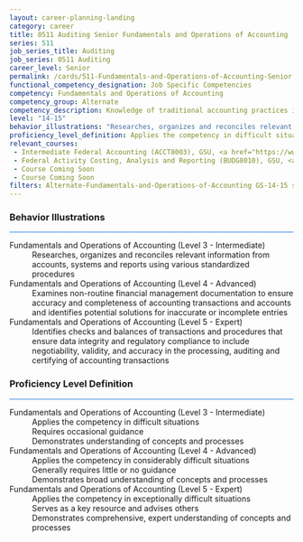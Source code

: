 ```yaml
---
layout: career-planning-landing
category: career
title: 0511 Auditing Senior Fundamentals and Operations of Accounting
series: 511
job_series_title: Auditing
job_series: 0511 Auditing
career_level: Senior
permalink: /cards/511-Fundamentals-and-Operations-of-Accounting-Senior
functional_competency_designation: Job Specific Competencies
competency: Fundamentals and Operations of Accounting
competency_group: Alternate
competency_description: Knowledge of traditional accounting practices including accrual, obligations, and costs methods
level: "14-15"
behavior_illustrations: "Researches, organizes and reconciles relevant information from accounts, systems and reports using various standardized procedures ? Examines non-routine financial management documentation to ensure accuracy and completeness of accounting transactions and accounts and identifies potential solutions for inaccurate or incomplete entries ? Identifies checks and balances of transactions and procedures that ensure data integrity and regulatory compliance to include negotiability, validity, and accuracy in the processing, auditing and certifying of accounting transactions"
proficiency_level_definition: Applies the competency in difficult situations ? Requires occasional guidance ? Demonstrates understanding of concepts and processes ? Applies the competency in considerably difficult situations ? Generally requires little or no guidance ? Demonstrates broad understanding of concepts and processes ? Applies the competency in exceptionally difficult situations ? Serves as a key resource and advises others ? Demonstrates comprehensive, expert understanding of concepts and processes
relevant_courses: 
 - Intermediate Federal Accounting (ACCT8003), GSU, <a href="https://www.LearnAtGSUSA.com/ACCT8005">https://www.LearnAtGSUSA.com/ACCT8005</a>
 - Federal Activity Costing, Analysis and Reporting (BUDG8010), GSU, <a href="https://www.LearnAtGSUSA.com/BUDG8016">https://www.LearnAtGSUSA.com/BUDG8016</a>
 - Course Coming Soon
 - Course Coming Soon
filters: Alternate-Fundamentals-and-Operations-of-Accounting GS-14-15 series-0511
---
```


<div class="desktop:grid-col-6 margin-y-3">
  <div class="border-top-2 bg-white padding-3 shadow-5 height-full members-hover border-1px button-border border-top-blue radius-lg card-text-color">
    <h3>Behavior Illustrations</h3>
    <hr style="background-color: #1b74e0 !important;"/>
    <dl class="text-base card-content-color"><dt>Fundamentals and Operations of Accounting (Level 3 - Intermediate)</dt><dd>Researches, organizes and reconciles relevant information from accounts, systems and reports using various standardized procedures</dd><dt>Fundamentals and Operations of Accounting (Level 4 - Advanced)</dt><dd>Examines non-routine financial management documentation to ensure accuracy and completeness of accounting transactions and accounts and identifies potential solutions for inaccurate or incomplete entries</dd><dt>Fundamentals and Operations of Accounting (Level 5 - Expert)</dt><dd>Identifies checks and balances of transactions and procedures that ensure data integrity and regulatory compliance to include negotiability, validity, and accuracy in the processing, auditing and certifying of accounting transactions</dd></dl>
  </div>
</div>
<div class="desktop:grid-col-6 margin-y-3">
  <div class="border-top-2 bg-white padding-3 shadow-5 height-full members-hover border-1px button-border border-top-blue radius-lg card-text-color">
    <h3>Proficiency Level Definition</h3>
     <hr style="background-color: #1b74e0 !important;"/>
    <dl class="text-base card-content-color"><dt>Fundamentals and Operations of Accounting (Level 3 - Intermediate)</dt><dd>Applies the competency in difficult situations </dd><dd> Requires occasional guidance </dd><dd> Demonstrates understanding of concepts and processes</dd><dt>Fundamentals and Operations of Accounting (Level 4 - Advanced)</dt><dd>Applies the competency in considerably difficult situations </dd><dd> Generally requires little or no guidance </dd><dd> Demonstrates broad understanding of concepts and processes</dd><dt>Fundamentals and Operations of Accounting (Level 5 - Expert)</dt><dd>Applies the competency in exceptionally difficult situations </dd><dd> Serves as a key resource and advises others </dd><dd> Demonstrates comprehensive, expert understanding of concepts and processes</dd></dl>
  </div>
</div>
